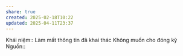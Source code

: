 ```yaml
---
share: true
created: 2025-02-18T10:22
updated: 2025-04-11T23:37
---
```

Khái niệm:: 
Làm mất thông tin đã khai thác
Không muốn cho đóng kỳ
Nguồn:: 
